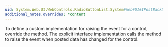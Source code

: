 ```yaml
---
uid: System.Web.UI.WebControls.RadioButtonList.System#Web#UI#IPostBackDataHandler#RaisePostDataChangedEvent
additional_notes.overrides: *content
---
```


<p>To define a custom implementation for raising the event for a <xref href="System.Web.UI.WebControls.RadioButtonList"></xref> control, override the <xref href="System.Web.UI.WebControls.RadioButtonList.RaisePostDataChangedEvent"></xref> method. The explicit interface implementation calls the <xref href="System.Web.UI.WebControls.RadioButtonList.RaisePostDataChangedEvent"></xref> method to raise the event when posted data has changed for the control.</p>



